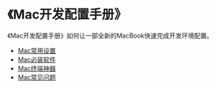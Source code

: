 # 《Mac开发配置手册》

《Mac开发配置手册》如何让一部全新的MacBook快速完成开发环境配置。

* [Mac常用设置](MAC_SETTINGS.md)
* [Mac必装软件](MAC_SOFT_WARE.md)
* [Mac终端神器](MAC_TERMINAL.md)
* [Mac常见问题](MAC_FAQ.md)